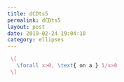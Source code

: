 ```yaml
---
title: dCDts5
permalink: dCDts5
layout: post
date: 2019-02-24 19:04:10
category: ellipses
---
```


```latex
 \[
   \forall x>0, \text{ on a } 1/x>0
 \]
```